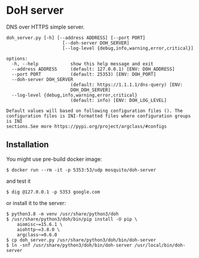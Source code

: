 DoH server
==========

DNS over HTTPS simple server.

```shell
doh_server.py [-h] [--address ADDRESS] [--port PORT]
                     [--doh-server DOH_SERVER]
                     [--log-level {debug,info,warning,error,critical}]

options:
  -h, --help            show this help message and exit
  --address ADDRESS     (default: 127.0.0.1) [ENV: DOH_ADDRESS]
  --port PORT           (default: 25353) [ENV: DOH_PORT]
  --doh-server DOH_SERVER
                        (default: https://1.1.1.1/dns-query) [ENV:
                        DOH_DOH_SERVER]
  --log-level {debug,info,warning,error,critical}
                        (default: info) [ENV: DOH_LOG_LEVEL]

Default values will based on following configuration files (). The
configuration files is INI-formatted files where configuration groups is INI
sections.See more https://pypi.org/project/argclass/#configs

```

Installation
------------

You might use pre-build docker image:

```shell
$ docker run --rm -it -p 5353:53/udp mosquito/doh-server
```

and test it

```shell
$ dig @127.0.0.1 -p 5353 google.com
```

or install it to the server:

```shell
$ python3.8 -m venv /usr/share/python3/doh
$ /usr/share/python3/doh/bin/pip install -U pip \
    aiomisc~=15.6.1 \
    aiohttp~=3.8.0 \
    argclass~=0.6.0
$ cp doh_server.py /usr/share/python3/doh/bin/doh-server
$ ln -snf /usr/share/python3/doh/bin/doh-server /usr/local/bin/doh-server
```
